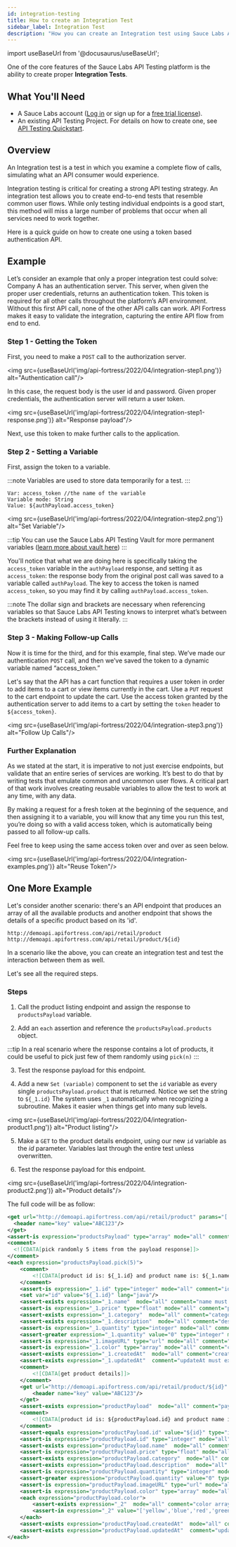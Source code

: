 ```yaml
---
id: integration-testing
title: How to create an Integration Test
sidebar_label: Integration Test
description: "How you can create an Integration test using Sauce Labs API Testing"
---
```


import useBaseUrl from '@docusaurus/useBaseUrl';

One of the core features of the Sauce Labs API Testing platform is the ability to create proper **Integration Tests**.

## What You'll Need
* A Sauce Labs account ([Log in](https://accounts.saucelabs.com/am/XUI/#login/) or sign up for a [free trial license](https://saucelabs.com/sign-up)).
* An existing API Testing Project. For details on how to create one, see [API Testing Quickstart](/api-testing/quickstart/).

## Overview

An Integration test is a test in which you examine a complete flow of calls, simulating what an API consumer would experience. 

Integration testing is critical for creating a strong API testing strategy. An integration test allows you to create end-to-end tests that resemble common user flows. While only testing individual endpoints is a good start, this method will miss a large number of problems that occur when all services need to work together.

Here is a quick guide on how to create one using a token based authentication API.

## Example

Let’s consider an example that only a proper integration test could solve: Company A has an authentication server. This server, when given the proper user credentials, returns an authentication token. This token is required for all other calls throughout the platform’s API environment. Without this first API call, none of the other API calls can work. API Fortress makes it easy to validate the integration, capturing the entire API flow from end to end.


### Step 1 - Getting the Token

First, you need to make a `POST` call to the authorization server.
   
<img src={useBaseUrl('img/api-fortress/2022/04/integration-step1.png')} alt="Authentication call"/>

In this case, the request body is the user id and password. Given proper credentials, the authentication server will return a user token.

<img src={useBaseUrl('img/api-fortress/2022/04/integration-step1-response.png')} alt="Response payload"/>

Next, use this token to make further calls to the application.

### Step 2 - Setting a Variable

First, assign the token to a variable.  

:::note
Variables are used to store data temporarily for a test.
:::

```text
Var: access_token //the name of the variable
Variable mode: String
Value: ${authPayload.access_token}
```

<img src={useBaseUrl('img/api-fortress/2022/04/integration-step2.png')} alt="Set Variable"/>

:::tip
You can use the Sauce Labs API Testing Vault for more permanent variables ([learn more about vault here](/api-testing/vault))
:::

You'll notice that what we are doing here is specifically taking the `access_token` variable in the `authPayload` response, and setting it as `access_token`: the response body from the original post call was saved to a variable called `authPayload`. The key to access the token is named `access_token`, so you may find it by calling `authPayload.access_token`.

:::note
The dollar sign and brackets are necessary when referencing variables so that Sauce Labs API Testing knows to interpret what’s between the brackets instead of using it literally.
:::


### Step 3 - Making Follow-up Calls

Now it is time for the third, and for this example, final step. We’ve made our authentication `POST` call, and then we’ve saved the token to a dynamic variable named “access_token.” 

Let's say that the API has a cart function that requires a user token in order to add items to a cart or view items currently in the cart. Use a `PUT` request to the cart endpoint to update the cart. Use the access token granted by the authentication server to add items to a cart by setting the `token` header to `${access_token}`.

<img src={useBaseUrl('img/api-fortress/2022/04/integration-step3.png')} alt="Follow Up Calls"/>


### Further Explanation

As we stated at the start, it is imperative to not just exercise endpoints, but validate that an entire series of services are working. It’s best to do that by writing tests that emulate common and uncommon user flows. A critical part of that work involves creating reusable variables to allow the test to work at any time, with any data.

By making a request for a fresh token at the beginning of the sequence, and then assigning it to a variable, you will know that any time you run this test, you’re doing so with a valid access token, which is automatically being passed to all follow-up calls.

Feel free to keep using the same access token over and over as seen below.

<img src={useBaseUrl('img/api-fortress/2022/04/integration-examples.png')} alt="Reuse Token"/>


## One More Example

Let's consider another scenario: there's an API endpoint that produces an array of all the available products and another endpoint that shows the details of a specific product based on its 'id'.

```http request
http://demoapi.apifortress.com/api/retail/product 
http://demoapi.apifortress.com/api/retail/product/${id}
```

In a scenario like the above, you can create an integration test and test the interaction between them as well. 

Let's see all the required steps.

### Steps

1. Call the product listing endpoint and assign the response to `productsPayload` variable.

2. Add an `each` assertion and reference the `productsPayload.products` object.

:::tip
In a real scenario where the response contains a lot of products, it could be useful to pick just few of them randomly using `pick(n)`
:::

3. Test the response payload for this endpoint.

4. Add a new `Set (variable)` component to set the `id` variable as every single `productsPayload.product` that is returned. Notice we set the string to `${_1.id}` The system uses `_1` automatically when recognizing a subroutine. Makes it easier when things get into many sub levels.

<img src={useBaseUrl('img/api-fortress/2022/04/integration-product1.png')} alt="Product listing"/>

5. Make a `GET` to the product details endpoint, using our new `id` variable as the _id_ parameter. Variables last through the entire test unless overwritten.

6. Test the response payload for this endpoint.

<img src={useBaseUrl('img/api-fortress/2022/04/integration-product2.png')} alt="Product details"/>

The full code will be as follow:


```xml
<get url="http://demoapi.apifortress.com/api/retail/product" params="[:]" var="productsPayload" mode="json">
  <header name="key" value="ABC123"/>
</get>
<assert-is expression="productsPayload" type="array" mode="all" comment="payload must be an array"/>
<comment>
  <![CDATA[pick randomly 5 items from the payload response]]>
</comment>
<each expression="productsPayload.pick(5)">
    <comment>
        <![CDATA[product id is: ${_1.id} and product name is: ${_1.name}]]>
    </comment>
    <assert-is expression="_1.id" type="integer" mode="all" comment="id must be an integer value"/>
    <set var="id" value="${_1.id}" lang="java"/>
    <assert-exists expression="_1.name"  mode="all" comment="name must exists"/>
    <assert-is expression="_1.price" type="float" mode="all" comment="price must be a float number"/>
    <assert-exists expression="_1.category"  mode="all" comment="category must exists"/>
    <assert-exists expression="_1.description"  mode="all" comment="description must exists"/>
    <assert-is expression="_1.quantity" type="integer" mode="all" comment="quantity must be an integer value"/>
    <assert-greater expression="_1.quantity" value="0" type="integer" mode="all" comment="quantity must be greater than 0"/>
    <assert-is expression="_1.imageURL" type="url" mode="all" comment="imageURL must be a valid url value"/>
    <assert-is expression="_1.color" type="array" mode="all" comment="color must be an array"/>
    <assert-exists expression="_1.createdAt"  mode="all" comment="createdAt must exists"/>
    <assert-exists expression="_1.updatedAt"  comment="updateAt must exists"/>
    <comment>
        <![CDATA[get product details]]>
    </comment>
    <get url="http://demoapi.apifortress.com/api/retail/product/${id}" params="[:]" var="productPayload" mode="json">
        <header name="key" value="ABC123"/>
    </get>
    <assert-exists expression="productPayload"  mode="all" comment="payload must exist, if not, test does not need to be executed" stoponfail="true"/>
    <comment>
        <![CDATA[product id is: ${productPayload.id} and product name is: ${productPayload.name}]]>
    </comment>
    <assert-equals expression="productPayload.id" value="${id}" type="integer" mode="all" comment="id is the same as the one from the previous call"/>
    <assert-is expression="productPayload.id" type="integer" mode="all" comment="id must be an integer value"/>
    <assert-exists expression="productPayload.name"  mode="all" comment="name must exists"/>
    <assert-is expression="productPayload.price" type="float" mode="all" comment="price must be a float number"/>
    <assert-exists expression="productPayload.category"  mode="all" comment="category must exists"/>
    <assert-exists expression="productPayload.description"  mode="all" comment="description must exists"/>
    <assert-is expression="productPayload.quantity" type="integer" mode="all" comment="quantity must be an integer value"/>
    <assert-greater expression="productPayload.quantity" value="0" type="integer" mode="all" comment="quantity must be greater than 0"/>
    <assert-is expression="productPayload.imageURL" type="url" mode="all" comment="imageURL must be a valid url value"/>
    <assert-is expression="productPayload.color" type="array" mode="all" comment="color must be an array"/>
    <each expression="productPayload.color">
        <assert-exists expression="_2"  mode="all" comment="color array should contain some values"/>
        <assert-in expression="_2" value="['yellow','blue','red','green','brown','orange','gray','pink','black','white']" mode="all" comment="colors must be the expected one"/>
    </each>
    <assert-exists expression="productPayload.createdAt"  mode="all" comment="createdAt must exists"/>
    <assert-exists expression="productPayload.updatedAt"  comment="updateAt must exists"/>
</each>
```
